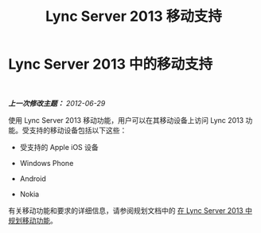 ﻿---
title: Lync Server 2013 移动支持
TOCTitle: 移动支持
ms:assetid: 4a401502-9e17-40d0-a1bd-870ff1fa5b63
ms:mtpsurl: https://technet.microsoft.com/zh-cn/library/JJ204858(v=OCS.15)
ms:contentKeyID: 49312763
ms.date: 05/19/2016
mtps_version: v=OCS.15
ms.translationtype: HT
---

# Lync Server 2013 中的移动支持

 

_**上一次修改主题：** 2012-06-29_

使用 Lync Server 2013 移动功能，用户可以在其移动设备上访问 Lync 2013 功能。受支持的移动设备包括以下这些：

  - 受支持的 Apple iOS 设备

  - Windows Phone

  - Android

  - Nokia

有关移动功能和要求的详细信息，请参阅规划文档中的 [在 Lync Server 2013 中规划移动功能](lync-server-2013-planning-for-mobility.md)。


